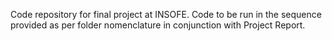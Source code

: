 Code repository for final project at INSOFE. Code to be run in the sequence provided as per folder nomenclature in conjunction with Project Report.
